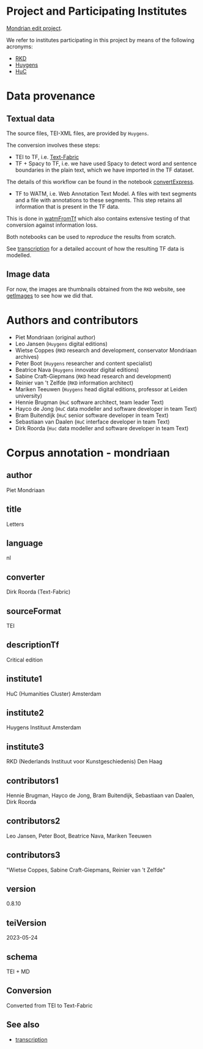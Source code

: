 # Project and Participating Institutes

[Mondrian edit project](https://www.huygens.knaw.nl/en/projecten/mondrian-edit-project/).

We refer to institutes participating in this project by means of the following 
acronyms:

*   [RKD](https://rkd.nl/en/)
*   [Huygens](https://www.huygens.knaw.nl/en/)
*   [HuC](https://huc.knaw.nl)

# Data provenance

## Textual data

The source files, TEI-XML files, are provided by `Huygens`.

The conversion involves these steps:

*   TEI to TF, i.e. [Text-Fabric](https://github.com/annotation/text-fabric)
*   TF + Spacy to TF, i.e. we have used Spacy to detect word and sentence
    boundaries in the plain text, which we have imported in the TF dataset.

The details of this workflow can be found in the notebook
[convertExpress](https://nbviewer.jupyter.org/github/annotation/mondriaan/blob/master/programs/convertExpress.ipynb).

*   TF to WATM, i.e. Web Annotation Text Model. A files with text segments
    and a file with annotations to these segments. This step retains all
    information that is present in the TF data.

This is done in
[watmFromTf](https://nbviewer.jupyter.org/github/annotation/mondriaan/blob/master/programs/watmFromTf.ipynb)
which also contains extensive testing of that conversion against information
loss.

Both notebooks can be used to *reproduce* the results from scratch.

See
[transcription](docs/transcription.md)
for a detailed account of how the resulting TF data is modelled.

## Image data

For now, the images are thumbnails obtained from the `RKD` website,
see
[getImages](https://nbviewer.org/github/annotation/mondriaan/blob/master/programs/getImages.ipynb)
to see how we did that.

# Authors and contributors

*   Piet Mondriaan (original author)
*   Leo Jansen (`Huygens` digital editions)
*   Wietse Coppes (`RKD` research and development, conservator Mondriaan archives)
*   Peter Boot (`Huygens` researcher and content specialist)
*   Beatrice Nava (`Huygens` innovator digital editions)
*   Sabine Craft-Giepmans (`RKD` head research and development)
*   Reinier van 't Zelfde (`RKD` information architect)
*   Mariken Teeuwen
    (`Huygens` head digital editions, professor at Leiden university)
*   Hennie Brugman (`HuC` software architect, team leader Text)
*   Hayco de Jong (`HuC` data modeller and software developer in team Text)
*   Bram Buitendijk (`HuC` senior software developer in team Text)
*   Sebastiaan van Daalen (`HuC` interface developer in team Text)
*   Dirk Roorda (`Huc` data modeller and software developer in team Text)





# Corpus annotation - mondriaan

## author

Piet Mondriaan


## title

Letters


## language

nl


## converter

Dirk Roorda (Text-Fabric)


## sourceFormat

TEI


## descriptionTf

Critical edition


## institute1

HuC (Humanities Cluster) Amsterdam


## institute2

Huygens Instituut Amsterdam


## institute3

RKD (Nederlands Instituut voor Kunstgeschiedenis) Den Haag


## contributors1

Hennie Brugman, Hayco de Jong, Bram Buitendijk, Sebastiaan van Daalen, Dirk Roorda


## contributors2

Leo Jansen, Peter Boot, Beatrice Nava, Mariken Teeuwen


## contributors3

"Wietse Coppes, Sabine Craft-Giepmans, Reinier van 't Zelfde"


## version

0.8.10


## teiVersion

2023-05-24


## schema

TEI + MD


## Conversion

Converted from TEI to Text-Fabric

## See also

*   [transcription](transcription.md)
